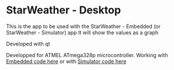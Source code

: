 # StarWeather - Desktop

This is the app to be used with the StarWeather - Embedded (or StarWeather - Simulator) app
It will show the values as a graph

Developed with qt


Developped for ATMEL ATmega328p microcontroller. Working with [Embedded code here](https://github.com/Hraph/StarWeather-Embedded) or with [Simulator code here](https://github.com/AzariasB/StarWeather-Simulator)
